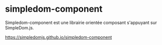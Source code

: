 # simpledom-component

Simpledom-component est une librairie orientée composant s'appuyant sur SimpleDom.js.

https://simpledomjs.github.io/simpledom-component

